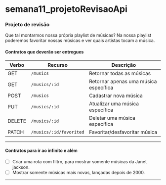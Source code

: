 # semana11_projetoRevisaoApi

### Projeto de revisão

Que tal montarmos nossa própria playlist de músicas? Na nossa playlist poderemos favoritar nossas músicas e ver quais artistas tocam a música.

#### Contratos que deverão ser entregues

| Verbo        | Recurso                  | Descrição                              |
| ------------ | ------------------------ | -------------------------------------- |
| GET          | `/musics`                | Retornar todas as músicas              |
| GET          | `/musics/:id`            | Retornar apenas uma música específica  |
| POST         | `/musics`                | Cadastrar nova música                  |
| PUT          | `/musics/:id`            | Atualizar uma música específica        |
| DELETE       | `/musics/:id`            | Deletar uma música específica          |
| PATCH        | `/musics/:id/favorited`  | Favoritar/desfavoritar música          |

---

#### Contratos para ir ao infinito e além

- [ ] Criar uma rota com filtro, para mostrar somente músicas da Janet jackson.
- [ ] Mostrar somente músicas mais novas, lançadas depois de 2000.

---
